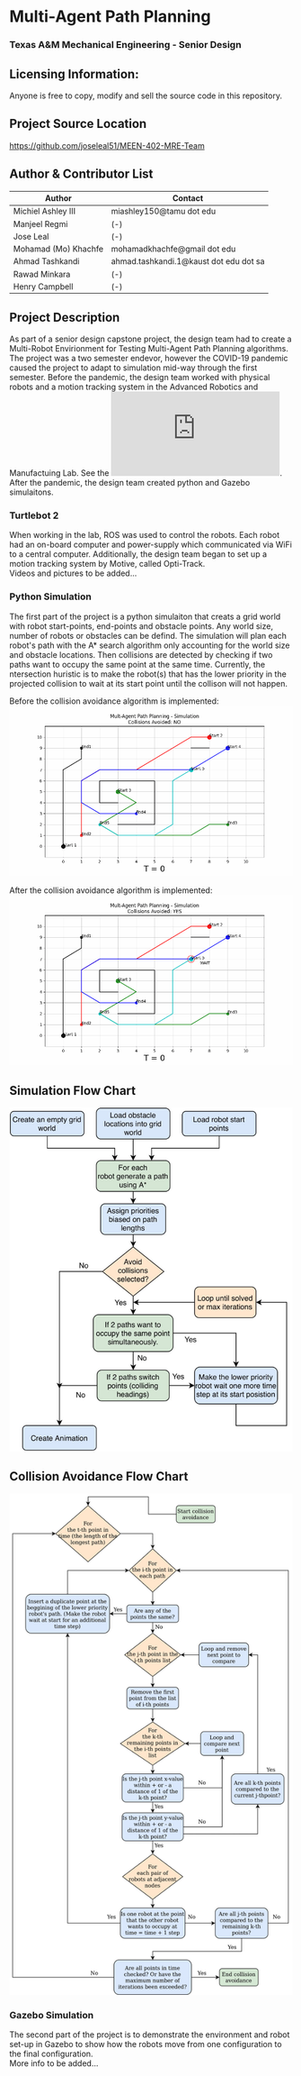 # Multi-Agent Path Planning
### Texas A&M Mechanical Engineering - Senior Design

## Licensing Information:

Anyone is free to copy, modify and sell the source code in this repository.

## Project Source Location
https://github.com/joseleal51/MEEN-402-MRE-Team

## Author & Contributor List

|Author|Contact|
|------|-------|
|Michiel Ashley III|miashley150@tamu dot edu|
|Manjeel Regmi|(-)|
|Jose Leal|(-)|
|Mohamad (Mo) Khachfe|mohamadkhachfe@gmail dot edu|
|Ahmad Tashkandi| ahmad.tashkandi.1@kaust dot edu dot sa|
|Rawad Minkara|(-)|
|Henry Campbell|(-)|

## Project Description
As part of a senior design capstone project, the design team had to create a Multi-Robot Envirionment for Testing Multi-Agent Path Planning algorithms. The project was a two semester endevor, however the COVID-19 pandemic caused the project to adapt to simulation mid-way through the first semester. Before the pandemic, the design team worked with physical robots and a motion tracking system in the Advanced Robotics and Manufactuing Lab. See the ![Mechanical Engineering Research Labs](https://engineering.tamu.edu/mechanical/research/laboratories-and-groups.html). After the pandemic, the design team created python and Gazebo simulaitons.

### Turtlebot 2 
When working in the lab, ROS was used to control the robots. Each robot had an on-board computer and power-supply which communicated via WiFi to a central computer. Additionally, the design team began to set up a motion tracking system by Motive, called Opti-Track.  
Videos and pictures to be added...
 
### Python Simulation
The first part of the project is a python simulaiton that creats a grid world with robot start-points, end-points and obstacle points. Any world size, number of robots or obstacles can be defind. The simulation will plan each robot's path with the A* search algorithm only accounting for the world size and obstacle locations. Then collisions are detected by checking if two paths want to occupy the same point at the same time. Currently, the ntersection huristic is to make the robot(s) that has the lower priority in the projected collision to wait at its start point until the collison will not happen.

Before the collision avoidance algorithm is implemented:
![alt text](https://github.com/joseleal51/MEEN-402-MRE-Team/blob/master/simulation_outputs/show_collision_FINAL_NO.gif?raw=true)


After the collision avoidance algorithm is implemented:
![alt text](https://github.com/joseleal51/MEEN-402-MRE-Team/blob/master/simulation_outputs/show_collision_FINAL_YES.gif?raw=true)


## Simulation Flow Chart
![alt text](https://github.com/joseleal51/MEEN-402-MRE-Team/blob/master/simulation_outputs/simulation_flowchart-1-1.jpg?raw=true)

## Collision Avoidance Flow Chart
![alt text](https://github.com/joseleal51/MEEN-402-MRE-Team/blob/master/simulation_outputs/collision_avoid_algo.png?raw=true)



### Gazebo Simulation
The second part of the project is to demonstrate the environment and robot set-up in Gazebo to show how the robots move from one configuration to the final configuration.  
More info to be added...
